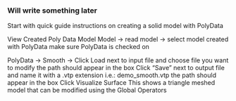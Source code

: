 ### Will write something later
Start with quick guide instructions on creating a solid model with PolyData

View Created Poly Data Model
Model -> read model -> select model created with PolyData
make sure PolyData is checked on

PolyData -> Smooth -> Click Load next to input file and choose file you want to modify
	the path should appear in the box
Click “Save” next to output file and name it with a .vtp extension i.e.: demo_smooth.vtp
	the path should appear in the box
Click Visualize Surface
	This shows a triangle meshed model that can be modified using the Global Operators
